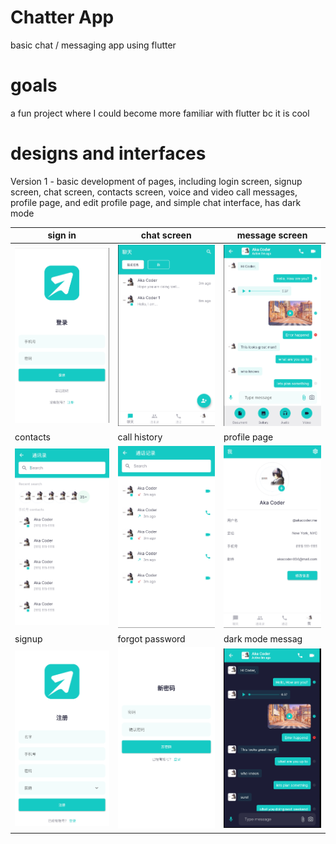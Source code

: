 # Chatter App

basic chat / messaging app using flutter 

# goals
a fun project where I could become more familiar with flutter bc it is cool

# designs and interfaces

Version 1 - basic development of pages, including login screen, signup screen, chat screen, contacts screen, voice and video call messages, profile page, and edit profile page, and simple chat interface, has dark mode 

| sign in                                                      | chat screen                                                  | message screen                                               |
| ------------------------------------------------------------ | ------------------------------------------------------------ | ------------------------------------------------------------ |
| ![image-20210710132711904](README.assets/image-20210710132711904.png) | ![image-20210710132804016](README.assets/image-20210710132804016.png) | ![image-20210710132838432](README.assets/image-20210710132838432.png) |
| contacts                                                     | call history                                                 | profile page                                                 |
| ![image-20210710132922268](README.assets/image-20210710132922268.png) | ![image-20210710133002298](README.assets/image-20210710133002298.png) | ![image-20210710133031552](README.assets/image-20210710133031552.png) |
| signup                                                       | forgot password                                              | dark mode messag                                             |
| ![image-20210710133220302](README.assets/image-20210710133220302.png) | ![image-20210710133258402](README.assets/image-20210710133258402.png) | ![image-20210710133325987](README.assets/image-20210710133325987.png) |

